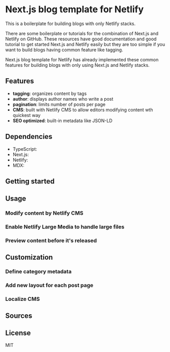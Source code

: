 # Next.js blog template for Netlify

This is a boilerplate for building blogs with only Netlify stacks.

There are some boilerplate or tutorials for the combination of Next.js and Netlify on GitHub.
These resources have good documentation and good tutorial to get started Next.js and Netlify easily
but they are too simple if you want to build blogs having common feature like tagging.

Next.js blog template for Netlify has already implemented these common features for building
blogs with only using Next.js and Netlify stacks.

## Features

- **tagging**: organizes content by tags
- **author**: displays author names who write a post
- **pagination**: limits number of posts per page
- **CMS**: built with Netlify CMS to allow editors modifying content wth quickest way
- **SEO optimized**: built-in metadata like JSON-LD

## Dependencies

- TypeScript:
- Next.js:
- Netlify:
- MDX:

## Getting started

## Usage

### Modify content by Netlify CMS

### Enable Netlify Large Media to handle large files

### Preview content before it's released

## Customization

### Define category metadata

### Add new layout for each post page

### Localize CMS

## Sources

## License

MIT
